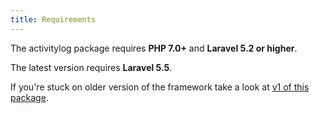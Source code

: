 ```yaml
---
title: Requirements
---
```


The activitylog package requires **PHP 7.0+** and **Laravel 5.2 or higher**. 

The latest version requires **Laravel 5.5**.

If you're stuck on older version of the framework take a look at [v1 of this package](https://docs.spatie.be/laravel-activitylog/v1).
